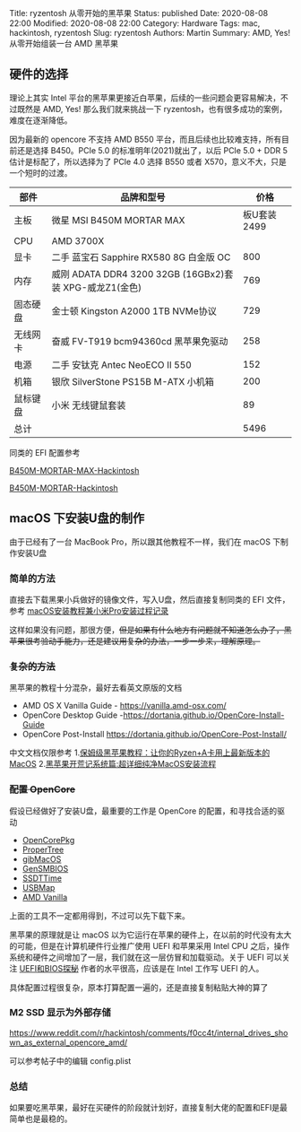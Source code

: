 Title: ryzentosh 从零开始的黑苹果
Status: published
Date: 2020-08-08 22:00
Modified: 2020-08-08 22:00
Category: Hardware
Tags: mac, hackintosh, ryzentosh
Slug: ryzentosh
Authors: Martin
Summary: AMD, Yes! 从零开始组装一台 AMD 黑苹果

## 硬件的选择

理论上其实 Intel 平台的黑苹果更接近白苹果，后续的一些问题会更容易解决，不过既然是 AMD, Yes! 那么我们就来挑战一下 ryzentosh，也有很多成功的案例，难度在逐渐降低。

因为最新的 opencore 不支持 AMD B550 平台，而且后续也比较难支持，所有目前还是选择 B450。PCIe 5.0 的标准明年(2021)就出了，以后 PCIe 5.0 + DDR 5 估计是标配了，所以选择为了 PCIe 4.0 选择 B550 或者 X570，意义不大，只是一个短时的过渡。

| 部件     | 品牌和型号                                      | 价格         |
|----------|-------------------------------------------------|--------------|
| 主板     | 微星 MSI B450M MORTAR MAX                        | 板U套装 2499 |
| CPU      | AMD 3700X                                      |              |
| 显卡     | 二手 蓝宝石 Sapphire RX580 8G 白金版 OC              | 800          |
| 内存     | 威刚 ADATA DDR4 3200 32GB (16GBx2)套装 XPG-威龙Z1(金色)   | 769     |
| 固态硬盘 | 金士顿 Kingston A2000 1TB NVMe协议              | 729          |
| 无线网卡 | 奋威 FV-T919 bcm94360cd 黑苹果免驱动              | 258          |
| 电源     | 二手 安钛克 Antec NeoECO II 550                 | 152          |
| 机箱     | 银欣 SilverStone PS15B   M-ATX 小机箱           | 200          |
| 鼠标键盘  | 小米 无线键鼠套装                                | 89          |
| 总计     |                                                | 5496        |


同类的 EFI 配置参考

[B450M-MORTAR-MAX-Hackintosh](https://github.com/techysy/B450M-MORTAR-Hackintosh)

[B450M-MORTAR-Hackintosh](https://github.com/heyxiaobai/MSI-B450m-MORTAR-Hackintosh)

## macOS 下安装U盘的制作

由于已经有了一台 MacBook Pro，所以跟其他教程不一样，我们在 macOS 下制作安装U盘

### 简单的方法

直接去下载黑果小兵做好的镜像文件，写入U盘，然后直接复制同类的 EFI 文件，参考 [macOS安装教程兼小米Pro安装过程记录](https://blog.daliansky.net/MacOS-installation-tutorial-XiaoMi-Pro-installation-process-records.html)

这样如果没有问题，那很方便，~~但是如果有什么地方有问题就不知道怎么办了，黑苹果很考验动手能力，还是建议用复杂的办法，一步一步来，理解原理。~~

### ~~复杂的方法~~

黑苹果的教程十分混杂，最好去看英文原版的文档

- AMD OS X Vanilla Guide - https://vanilla.amd-osx.com/
- OpenCore Desktop Guide -https://dortania.github.io/OpenCore-Install-Guide
- OpenCore Post-Install https://dortania.github.io/OpenCore-Post-Install/

中文文档仅限参考 1.[保姆级黑苹果教程：让你的Ryzen+A卡用上最新版本的MacOS](https://juejin.im/post/6844904135368654856) 
2.[黑苹果开荒记系统篇:超详细纯净MacOS安装流程](http://zhongce.sina.com.cn/article/view/53765/)

### ~~配置 OpenCore~~

假设已经做好了安装U盘，最重要的工作是 OpenCore 的配置，和寻找合适的驱动

- [OpenCorePkg](https://github.com/acidanthera/OpenCorePkg/releases)
- [ProperTree](https://github.com/corpnewt/ProperTree.git)
- [gibMacOS](https://github.com/corpnewt/gibMacOS.git)
- [GenSMBIOS](https://github.com/corpnewt/GenSMBIOS.git)
- [SSDTTime](https://github.com/corpnewt/SSDTTime.git)
- [USBMap](https://github.com/corpnewt/USBMap.git)
- [AMD Vanilla](https://github.com/AMD-OSX/AMD_Vanilla/tree/opencore)

上面的工具不一定都用得到，不过可以先下载下来。

黑苹果的原理就是让 macOS 以为它运行在苹果的硬件上，在以前的时代没有太大的可能，但是在计算机硬件行业推广使用 UEFI 和苹果采用 Intel CPU 之后，操作系统和硬件之间增加了一层，我们就在这一层仿冒和加载驱动。关于 UEFI 可以关注 [UEFI和BIOS探秘](https://zhuanlan.zhihu.com/UEFIBlog) 作者的水平很高，应该是在 Intel 工作写 UEFI 的人。

具体配置过程很复杂，原本打算配置一遍的，还是直接复制粘贴大神的算了

### M2 SSD 显示为外部存储

https://www.reddit.com/r/hackintosh/comments/f0cc4t/internal_drives_shown_as_external_opencore_amd/

可以参考帖子中的编辑 config.plist

### 总结

如果要吃黑苹果，最好在买硬件的阶段就计划好，直接复制大佬的配置和EFI是最简单也是最稳的。




